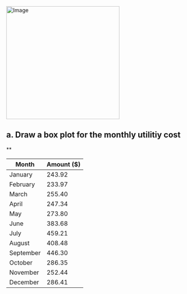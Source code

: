 <img width="300" height="300" alt="Image" src="https://github.com/user-attachments/assets/18a18f2d-1f23-4873-a61b-7dcf62bdf33b" />

## a. Draw a box plot for the monthly utilitiy cost

** 

| Month     | Amount ($) |
|-----------|------------|
| January   | 243.92     |
| February  | 233.97     |
| March     | 255.40     |
| April     | 247.34     |
| May       | 273.80     |
| June      | 383.68     |
| July      | 459.21     |
| August    | 408.48     |
| September | 446.30     |
| October   | 286.35     |
| November  | 252.44     |
| December  | 286.41     |

